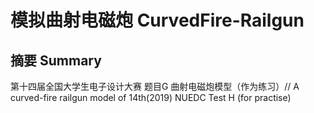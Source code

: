 # 模拟曲射电磁炮 CurvedFire-Railgun
## 摘要 Summary
第十四届全国大学生电子设计大赛 题目G 曲射电磁炮模型（作为练习）//
A curved-fire railgun model of 14th(2019) NUEDC Test H (for practise)

